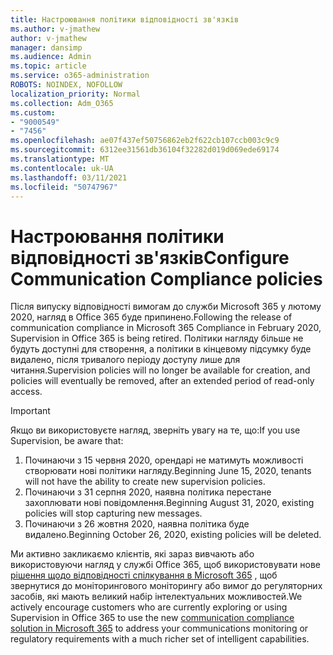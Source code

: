 ```yaml
---
title: Настроювання політики відповідності зв'язків
ms.author: v-jmathew
author: v-jmathew
manager: dansimp
ms.audience: Admin
ms.topic: article
ms.service: o365-administration
ROBOTS: NOINDEX, NOFOLLOW
localization_priority: Normal
ms.collection: Adm_O365
ms.custom:
- "9000549"
- "7456"
ms.openlocfilehash: ae07f437ef50756862eb2f622cb107ccb003c9c9
ms.sourcegitcommit: 6312ee31561db36104f32282d019d069ede69174
ms.translationtype: MT
ms.contentlocale: uk-UA
ms.lasthandoff: 03/11/2021
ms.locfileid: "50747967"
---
```

# <a name="configure-communication-compliance-policies"></a><span data-ttu-id="381d7-102">Настроювання політики відповідності зв'язків</span><span class="sxs-lookup"><span data-stu-id="381d7-102">Configure Communication Compliance policies</span></span>

<span data-ttu-id="381d7-103">Після випуску відповідності вимогам до служби Microsoft 365 у лютому 2020, нагляд в Office 365 буде припинено.</span><span class="sxs-lookup"><span data-stu-id="381d7-103">Following the release of communication compliance in Microsoft 365 Compliance in February 2020, Supervision in Office 365 is being retired.</span></span> <span data-ttu-id="381d7-104">Політики нагляду більше не будуть доступні для створення, а політики в кінцевому підсумку буде видалено, після тривалого періоду доступу лише для читання.</span><span class="sxs-lookup"><span data-stu-id="381d7-104">Supervision policies will no longer be available for creation, and policies will eventually be removed, after an extended period of read-only access.</span></span>

> [!IMPORTANT]
> <span data-ttu-id="381d7-105">Якщо ви використовуєте нагляд, зверніть увагу на те, що:</span><span class="sxs-lookup"><span data-stu-id="381d7-105">If you use Supervision, be aware that:</span></span>
>
> 1. <span data-ttu-id="381d7-106">Починаючи з 15 червня 2020, орендарі не матимуть можливості створювати нові політики нагляду.</span><span class="sxs-lookup"><span data-stu-id="381d7-106">Beginning June 15, 2020, tenants will not have the ability to create new supervision policies.</span></span>
> 2. <span data-ttu-id="381d7-107">Починаючи з 31 серпня 2020, наявна політика перестане захоплювати нові повідомлення.</span><span class="sxs-lookup"><span data-stu-id="381d7-107">Beginning August 31, 2020, existing policies will stop capturing new messages.</span></span>
> 3. <span data-ttu-id="381d7-108">Починаючи з 26 жовтня 2020, наявна політика буде видалено.</span><span class="sxs-lookup"><span data-stu-id="381d7-108">Beginning October 26, 2020, existing policies will be deleted.</span></span>

<span data-ttu-id="381d7-109">Ми активно закликаємо клієнтів, які зараз вивчають або використовуючи нагляд у службі Office 365, щоб використовувати нове [рішення щодо відповідності спілкування в Microsoft 365](https://go.microsoft.com/fwlink/?linkid=2128593) , щоб звернутися до моніторингового моніторингу або вимог до регуляторних засобів, які мають великий набір інтелектуальних можливостей.</span><span class="sxs-lookup"><span data-stu-id="381d7-109">We actively encourage customers who are currently exploring or using Supervision in Office 365 to use the new [communication compliance solution in Microsoft 365](https://go.microsoft.com/fwlink/?linkid=2128593) to address your communications monitoring or regulatory requirements with a much richer set of intelligent capabilities.</span></span>
